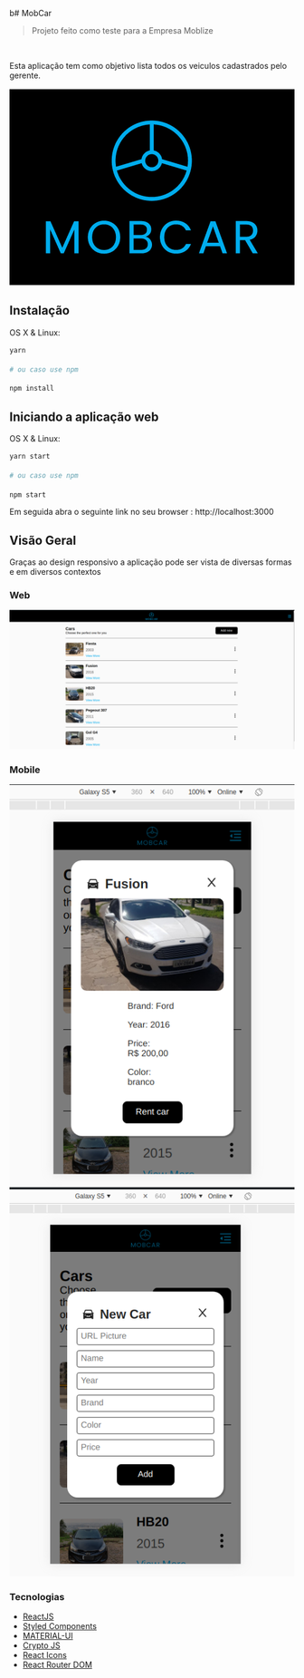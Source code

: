 b# MobCar

> Projeto feito como teste para a Empresa Moblize

</br>
<p>Esta aplicação tem como objetivo lista todos os veiculos cadastrados pelo gerente.</p>

<p  align='center'>
<img src="./src/assets/MobCar.png">
</p>

## Instalação

OS X & Linux:

```sh
yarn

# ou caso use npm

npm install
```

## Iniciando a aplicação web

OS X & Linux:

```sh
yarn start

# ou caso use npm

npm start
```

Em seguida abra o seguinte link no seu browser : http://localhost:3000

## Visão Geral

Graças ao design responsivo a aplicação pode ser vista de diversas formas e em diversos contextos

### Web

![](./src/assets/MobCarWeb.png)

### Mobile

<img src="./src/assets/MobCarMobileView.png" />
<img src="./src/assets/MobCarMobileCreate.png" />

### Tecnologias

- <a href="https://pt-br.reactjs.org/">ReactJS </a>
- <a href="https://styled-components.com/">Styled Components </a>
- <a href="https://material-ui.com/">MATERIAL-UI </a>
- <a href="https://www.npmjs.com/package/crypto-js">Crypto JS </a>
- <a href="https://react-icons.github.io/react-icons/">React Icons </a>
- <a href="https://reactrouter.com/web/guides/quick-start">React Router DOM </a>

